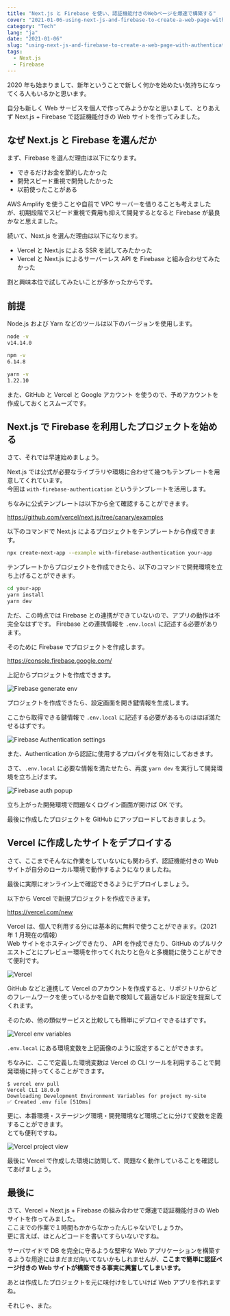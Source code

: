```yaml
---
title: "Next.js と Firebase を使い、認証機能付きのWebページを爆速で構築する"
cover: "2021-01-06-using-next-js-and-firebase-to-create-a-web-page-with-authentication-function/header.png"
category: "Tech"
lang: "ja"
date: "2021-01-06"
slug: "using-next-js-and-firebase-to-create-a-web-page-with-authentication-function"
tags:
  - Next.js
  - Firebase
---
```


2020 年も始まりまして、新年ということで新しく何かを始めたい気持ちになってくる人もいるかと思います。

自分も新しく Web サービスを個人で作ってみようかなと思いまして、とりあえず Next.js + Firebase で認証機能付きの Web サイトを作ってみました。

## なぜ Next.js と Firebase を選んだか

まず、Firebase を選んだ理由は以下になります。

- できるだけお金を節約したかった
- 開発スピード重視で開発したかった
- 以前使ったことがある

AWS Amplify を使うことや自前で VPC サーバーを借りることも考えましたが、初期段階でスピード重視で費用も抑えて開発するとなると Firebase が最良かなと思えました。

続いて、Next.js を選んだ理由は以下になります。

- Vercel と Next.js による SSR を試してみたかった
- Vercel と Next.js によるサーバーレス API を Firebase と組み合わせてみたかった

割と興味本位で試してみたいことが多かったからです。

## 前提

Node.js および Yarn などのツールは以下のバージョンを使用します。

```bash
node -v
v14.14.0

npm -v
6.14.8

yarn -v
1.22.10
```

また、GitHub と Vercel と Google アカウント を使うので、予めアカウントを作成しておくとスムーズです。

## Next.js で Firebase を利用したプロジェクトを始める

さて、それでは早速始めましょう。

Next.js では公式が必要なライブラリや環境に合わせて幾つもテンプレートを用意してくれています。  
今回は `with-firebase-authentication` というテンプレートを活用します。

ちなみに公式テンプレートは以下から全て確認することができます。

https://github.com/vercel/next.js/tree/canary/examples

以下のコマンドで Next.js によるプロジェクトをテンプレートから作成できます。

```bash
npx create-next-app --example with-firebase-authentication your-app
```

テンプレートからプロジェクトを作成できたら、以下のコマンドで開発環境を立ち上げることができます。

```bash
cd your-app
yarn install
yarn dev
```

ただ、この時点では Firebase との連携ができていないので、アプリの動作は不完全なはずです。
Firebase との連携情報を `.env.local` に記述する必要があります。

そのために Firebase でプロジェクトを作成します。

https://console.firebase.google.com/

上記からプロジェクトを作成できます。

![Firebase generate env](Firebase-generate-env.png)

プロジェクトを作成できたら、設定画面を開き鍵情報を生成します。

ここから取得できる鍵情報で `.env.local` に記述する必要があるものはほぼ満たせるはずです。

![Firebase Authentication settings](Firebase-Authentication-settings.png)

また、Authentication から認証に使用するプロパイダを有効にしておきます。

さて、`.env.local` に必要な情報を満たせたら、再度 `yarn dev` を実行して開発環境を立ち上げます。

![Firebase auth popup](Firebase-auth-popup.png)

立ち上がった開発環境で問題なくログイン画面が開けば OK です。

最後に作成したプロジェクトを GitHub にアップロードしておきましょう。

## Vercel に作成したサイトをデプロイする

さて、ここまでそんなに作業をしていないにも関わらず、認証機能付きの Web サイトが自分のローカル環境で動作するようになりましたね。

最後に実際にオンライン上で確認できるようにデプロイしましょう。

以下から Vercel で新規プロジェクトを作成できます。

https://vercel.com/new

Vercel は、個人で利用する分には基本的に無料で使うことができます。（2021 年 1 月現在の情報）  
Web サイトをホスティングできたり、 API を作成できたり、GitHub のプルリクエストごとにプレビュー環境を作ってくれたりと色々と多機能に使うことができて便利です。

![Vercel](Vercel-new.png)

GitHub などと連携して Vercel のアカウントを作成すると、リポジトリからどのフレームワークを使っているかを自動で検知して最適なビルド設定を提案してくれます。

そのため、他の類似サービスと比較しても簡単にデプロイできるはずです。

![Vercel env variables](Vercel-env-variables.png)

`.env.local` にある環境変数を上記画像のように設定することができます。

ちなみに、ここで定義した環境変数は Vercel の CLI ツールを利用することで開発環境に持ってくることができます。

```
$ vercel env pull
Vercel CLI 18.0.0
Downloading Development Environment Variables for project my-site
✅ Created .env file [510ms]
```

更に、本番環境・ステージング環境・開発環境など環境ごとに分けて変数を定義することができます。  
とても便利ですね。

![Vercel project view](Vercel-project-view.png)

最後に Vercel で作成した環境に訪問して、問題なく動作していることを確認してあげましょう。

## 最後に

さて、Vercel + Next.js + Firebase の組み合わせで爆速で認証機能付きの Web サイトを作ってみました。  
ここまでの作業で１時間もかからなかったんじゃないでしょうか。  
更に言えば、ほとんどコードを書いてすらいないですね。

サーバサイドで DB を完全に守るような堅牢な Web アプリケーションを構築するような用途にはまだまだ向いてないかもしれませんが、**ここまで簡単に認証ページ付きの Web サイトが構築できる事実に興奮してしまいます。**

あとは作成したプロジェクトを元に味付けをしていけば Web アプリを作れますね。

それじゃ、また。
